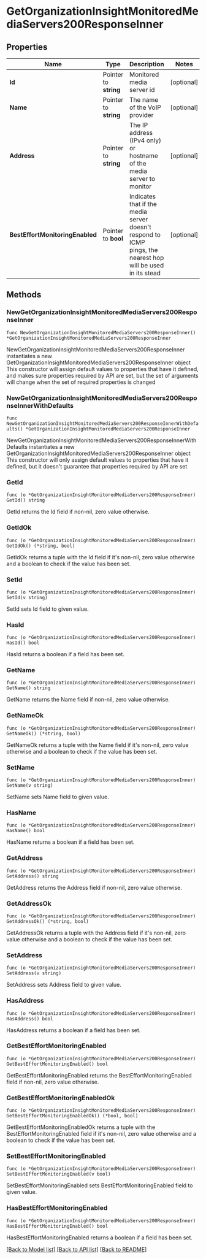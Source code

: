 # GetOrganizationInsightMonitoredMediaServers200ResponseInner

## Properties

Name | Type | Description | Notes
------------ | ------------- | ------------- | -------------
**Id** | Pointer to **string** | Monitored media server id | [optional] 
**Name** | Pointer to **string** | The name of the VoIP provider | [optional] 
**Address** | Pointer to **string** | The IP address (IPv4 only) or hostname of the media server to monitor | [optional] 
**BestEffortMonitoringEnabled** | Pointer to **bool** | Indicates that if the media server doesn&#39;t respond to ICMP pings, the nearest hop will be used in its stead | [optional] 

## Methods

### NewGetOrganizationInsightMonitoredMediaServers200ResponseInner

`func NewGetOrganizationInsightMonitoredMediaServers200ResponseInner() *GetOrganizationInsightMonitoredMediaServers200ResponseInner`

NewGetOrganizationInsightMonitoredMediaServers200ResponseInner instantiates a new GetOrganizationInsightMonitoredMediaServers200ResponseInner object
This constructor will assign default values to properties that have it defined,
and makes sure properties required by API are set, but the set of arguments
will change when the set of required properties is changed

### NewGetOrganizationInsightMonitoredMediaServers200ResponseInnerWithDefaults

`func NewGetOrganizationInsightMonitoredMediaServers200ResponseInnerWithDefaults() *GetOrganizationInsightMonitoredMediaServers200ResponseInner`

NewGetOrganizationInsightMonitoredMediaServers200ResponseInnerWithDefaults instantiates a new GetOrganizationInsightMonitoredMediaServers200ResponseInner object
This constructor will only assign default values to properties that have it defined,
but it doesn't guarantee that properties required by API are set

### GetId

`func (o *GetOrganizationInsightMonitoredMediaServers200ResponseInner) GetId() string`

GetId returns the Id field if non-nil, zero value otherwise.

### GetIdOk

`func (o *GetOrganizationInsightMonitoredMediaServers200ResponseInner) GetIdOk() (*string, bool)`

GetIdOk returns a tuple with the Id field if it's non-nil, zero value otherwise
and a boolean to check if the value has been set.

### SetId

`func (o *GetOrganizationInsightMonitoredMediaServers200ResponseInner) SetId(v string)`

SetId sets Id field to given value.

### HasId

`func (o *GetOrganizationInsightMonitoredMediaServers200ResponseInner) HasId() bool`

HasId returns a boolean if a field has been set.

### GetName

`func (o *GetOrganizationInsightMonitoredMediaServers200ResponseInner) GetName() string`

GetName returns the Name field if non-nil, zero value otherwise.

### GetNameOk

`func (o *GetOrganizationInsightMonitoredMediaServers200ResponseInner) GetNameOk() (*string, bool)`

GetNameOk returns a tuple with the Name field if it's non-nil, zero value otherwise
and a boolean to check if the value has been set.

### SetName

`func (o *GetOrganizationInsightMonitoredMediaServers200ResponseInner) SetName(v string)`

SetName sets Name field to given value.

### HasName

`func (o *GetOrganizationInsightMonitoredMediaServers200ResponseInner) HasName() bool`

HasName returns a boolean if a field has been set.

### GetAddress

`func (o *GetOrganizationInsightMonitoredMediaServers200ResponseInner) GetAddress() string`

GetAddress returns the Address field if non-nil, zero value otherwise.

### GetAddressOk

`func (o *GetOrganizationInsightMonitoredMediaServers200ResponseInner) GetAddressOk() (*string, bool)`

GetAddressOk returns a tuple with the Address field if it's non-nil, zero value otherwise
and a boolean to check if the value has been set.

### SetAddress

`func (o *GetOrganizationInsightMonitoredMediaServers200ResponseInner) SetAddress(v string)`

SetAddress sets Address field to given value.

### HasAddress

`func (o *GetOrganizationInsightMonitoredMediaServers200ResponseInner) HasAddress() bool`

HasAddress returns a boolean if a field has been set.

### GetBestEffortMonitoringEnabled

`func (o *GetOrganizationInsightMonitoredMediaServers200ResponseInner) GetBestEffortMonitoringEnabled() bool`

GetBestEffortMonitoringEnabled returns the BestEffortMonitoringEnabled field if non-nil, zero value otherwise.

### GetBestEffortMonitoringEnabledOk

`func (o *GetOrganizationInsightMonitoredMediaServers200ResponseInner) GetBestEffortMonitoringEnabledOk() (*bool, bool)`

GetBestEffortMonitoringEnabledOk returns a tuple with the BestEffortMonitoringEnabled field if it's non-nil, zero value otherwise
and a boolean to check if the value has been set.

### SetBestEffortMonitoringEnabled

`func (o *GetOrganizationInsightMonitoredMediaServers200ResponseInner) SetBestEffortMonitoringEnabled(v bool)`

SetBestEffortMonitoringEnabled sets BestEffortMonitoringEnabled field to given value.

### HasBestEffortMonitoringEnabled

`func (o *GetOrganizationInsightMonitoredMediaServers200ResponseInner) HasBestEffortMonitoringEnabled() bool`

HasBestEffortMonitoringEnabled returns a boolean if a field has been set.


[[Back to Model list]](../README.md#documentation-for-models) [[Back to API list]](../README.md#documentation-for-api-endpoints) [[Back to README]](../README.md)


